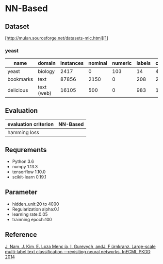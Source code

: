 ﻿# NN-Based
## Dataset
[http://mulan.sourceforge.net/datasets-mlc.html][1]

### yeast
|name | domain | instances |nominal	|numeric|labels|cardinality	|density|distinct|
| ------ | ------ | ------ |------ |------ |------ |------ |------ |------ |
| yeast| biology | 2417	 |0|103	|14|4.237|0.303	|198|
| bookmarks | text | 87856	 |2150|0|208|2.028|0.010|18716|
| delicious|text (web) | 16105	|500|0|983|19.020|0.019|15806|

## Evaluation
|evaluation criterion |NN-Based |
| ------ | ------ | 
| hamming loss|   |

## Requrements
- Python 3.6
- numpy 1.13.3
- tensorflow 1.10.0
- scikit-learn 0.19.1

## Parameter
- hidden_unit:20 to 4000
- Regularization alpha:0.1
- learning rate:0.05
- trainning epoch:100

## Reference
[J. Nam, J. Kim, E. Loza Menc ́ıa, I. Gurevych, andJ. F ̈urnkranz. Large-scale multi-label text classification —revisiting neural networks. InECML PKDD 2014][2]


  [1]: http://mulan.sourceforge.net/datasets-mlc.html
  [2]: https://link.springer.com/chapter/10.1007/978-3-662-44851-9_28





